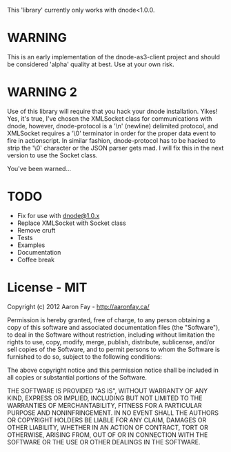 This 'library' currently only works with dnode<1.0.0.  


WARNING
===

This is an early implementation of the dnode-as3-client project and should be considered 'alpha' quality at best.  Use at your own risk.


WARNING 2
===

Use of this library will require that you hack your dnode installation.  Yikes!  Yes, it's true, I've chosen the XMLSocket class for communications with dnode, however, dnode-protocol is a '\n' (newline) delimited protocol, and XMLSocket requires a '\0' terminator in order for the proper data event to fire in actionscript.  In similar fashion, dnode-protocol has to be hacked to strip the '\0' character or the JSON parser gets mad.  I will fix this in the next version to use the Socket class.


You've been warned...

TODO
===
 
 - Fix for use with dnode@1.0.x
 - Replace XMLSocket with Socket class
 - Remove cruft
 - Tests
 - Examples
 - Documentation
 - Coffee break

License - MIT
===

Copyright (c) 2012 Aaron Fay - http://aaronfay.ca/

Permission is hereby granted, free of charge, to any person obtaining a copy of this software and associated documentation files (the "Software"), to deal in the Software without restriction, including without limitation the rights to use, copy, modify, merge, publish, distribute, sublicense, and/or sell copies of the Software, and to permit persons to whom the Software is furnished to do so, subject to the following conditions:

The above copyright notice and this permission notice shall be included in all copies or substantial portions of the Software.

THE SOFTWARE IS PROVIDED "AS IS", WITHOUT WARRANTY OF ANY KIND, EXPRESS OR IMPLIED, INCLUDING BUT NOT LIMITED TO THE WARRANTIES OF MERCHANTABILITY, FITNESS FOR A PARTICULAR PURPOSE AND NONINFRINGEMENT. IN NO EVENT SHALL THE AUTHORS OR COPYRIGHT HOLDERS BE LIABLE FOR ANY CLAIM, DAMAGES OR OTHER LIABILITY, WHETHER IN AN ACTION OF CONTRACT, TORT OR OTHERWISE, ARISING FROM, OUT OF OR IN CONNECTION WITH THE SOFTWARE OR THE USE OR OTHER DEALINGS IN THE SOFTWARE.

